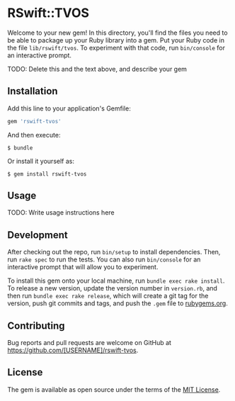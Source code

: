 # RSwift::TVOS

Welcome to your new gem! In this directory, you'll find the files you need to be able to package up your Ruby library into a gem. Put your Ruby code in the file `lib/rswift/tvos`. To experiment with that code, run `bin/console` for an interactive prompt.

TODO: Delete this and the text above, and describe your gem

## Installation

Add this line to your application's Gemfile:

```ruby
gem 'rswift-tvos'
```

And then execute:

    $ bundle

Or install it yourself as:

    $ gem install rswift-tvos

## Usage

TODO: Write usage instructions here

## Development

After checking out the repo, run `bin/setup` to install dependencies. Then, run `rake spec` to run the tests. You can also run `bin/console` for an interactive prompt that will allow you to experiment.

To install this gem onto your local machine, run `bundle exec rake install`. To release a new version, update the version number in `version.rb`, and then run `bundle exec rake release`, which will create a git tag for the version, push git commits and tags, and push the `.gem` file to [rubygems.org](https://rubygems.org).

## Contributing

Bug reports and pull requests are welcome on GitHub at https://github.com/[USERNAME]/rswift-tvos.


## License

The gem is available as open source under the terms of the [MIT License](http://opensource.org/licenses/MIT).

